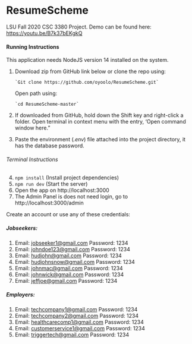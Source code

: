 # ResumeScheme
LSU Fall 2020 CSC 3380 Project.
Demo can be found here: https://youtu.be/B7k37bEKgkQ

#### Running Instructions
This application needs NodeJS version 14 installed on the system.
1.	Download zip from GitHub link below or clone the repo using:

        `Git clone https://github.com/oyoolo/ResumeScheme.git` 

      Open path using:

        `cd ResumeScheme-master`

2.	If downloaded from GitHub, hold down the Shift key and right-click a folder. Open terminal in context menu with the entry, ‘Open command window here.” 
3.	Paste the environment (*.env*) file attached into the project directory, it has the database password.

###### Terminal Instructions
4.	`npm install` (Install project dependencies)
5.	`npm run dev` (Start the server)
6.	Open the app on http://localhost:3000
7.	The Admin Panel is does not need login, go to http://localhost:3000/admin

Create an account or use any of these credentials:

##### Jobseekers:
1. Email: jobseeker1@gmail.com Password: 1234
1. Email: johndoe123@gmail.com Password: 1234
1. Email: hudjohn@gmail.com Password: 1234
1. Email: hudjohnsnow@gmail.com Password: 1234
1. Email: johnmac@gmail.com Password: 1234
1. Email: johnwick@gmail.com Password: 1234
1. Email: jeffjoe@gmail.com Password: 1234

##### Employers:
1. Email: techcompany1@gmail.com Password: 1234
1. Email: techcompany2@gmail.com Password: 1234
1. Email:  healthcarecomp1@gmail.com Password: 1234
1. Email:  customerservice1@gmail.com Password: 1234
1. Email:  triggertech@gmail.com Password: 1234

